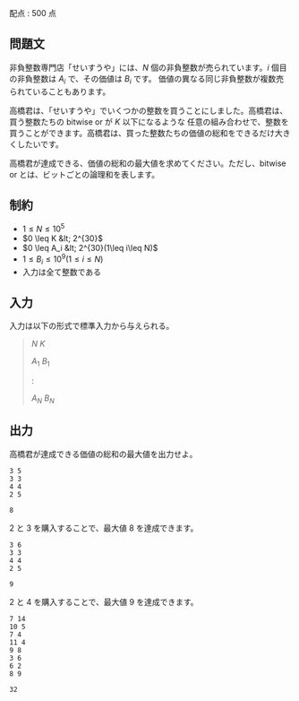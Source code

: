 配点 : $500$ 点

## 問題文

非負整数専門店「せいすうや」には、$N$ 個の非負整数が売られています。$i$ 個目の非負整数は $A_i$ で、その価値は $B_i$ です。
価値の異なる同じ非負整数が複数売られていることもあります。

高橋君は、「せいすうや」でいくつかの整数を買うことにしました。高橋君は、買う整数たちの bitwise or が $K$ 以下になるような
任意の組み合わせで、整数を買うことができます。高橋君は、買った整数たちの価値の総和をできるだけ大きくしたいです。

高橋君が達成できる、価値の総和の最大値を求めてください。ただし、bitwise or とは、ビットごとの論理和を表します。

## 制約

- $1 \leq N \leq 10^5$
- $0 \leq K &lt; 2^{30}$
- $0 \leq A_i &lt; 2^{30}(1\leq i\leq N)$
- $1 \leq B_i \leq 10^9(1\leq i\leq N)$
- 入力は全て整数である

## 入力

入力は以下の形式で標準入力から与えられる。

> $N$ $K$
> 
> $A_1$ $B_1$
> 
> :
> 
> $A_N$ $B_N$

## 出力

高橋君が達成できる価値の総和の最大値を出力せよ。

```input1
3 5
3 3
4 4
2 5
```

```output1
8
```

$2$ と $3$ を購入することで、最大値 $8$ を達成できます。

```input2
3 6
3 3
4 4
2 5
```

```output2
9
```

$2$ と $4$ を購入することで、最大値 $9$ を達成できます。

```input3
7 14
10 5
7 4
11 4
9 8
3 6
6 2
8 9
```

```output3
32
```